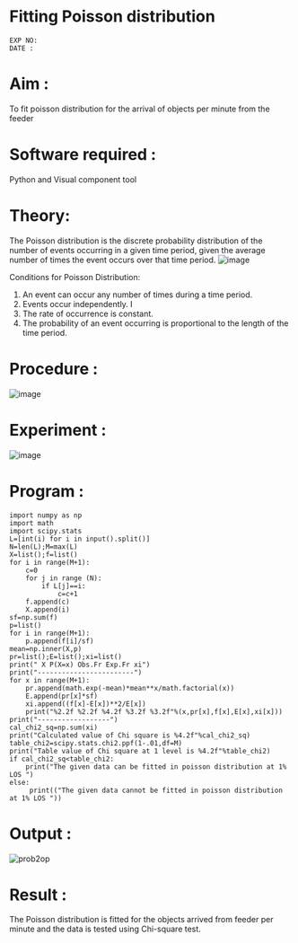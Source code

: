 # Fitting Poisson  distribution
```
EXP NO:
DATE :
```
# Aim : 
To fit poisson distribution for the arrival of objects per minute from the feeder
# Software required :  
Python and Visual component tool
# Theory:
The Poisson distribution is the discrete probability distribution of the number of events occurring in a given time period, given the average number of times the event occurs over that time period.
![image](https://user-images.githubusercontent.com/104613195/166248326-fd042076-8b0b-40c4-8b11-1d8e8fcb74db.png)

Conditions for Poisson Distribution:
1. An event can occur any number of times during a time period.
2. Events occur independently. I
3. The rate of occurrence is constant.
4. The probability of an event occurring is proportional to the length of the time period. 
 # Procedure :
![image](https://user-images.githubusercontent.com/104613195/166251988-d0c53205-6080-4f7b-ae4c-398178586637.png)
# Experiment :
![image](https://github.com/VARSHINI22009118/Poisson_distribution/assets/119401150/a542a1a3-173f-4c4d-8d3a-fba4879f6dad)

# Program :
```
import numpy as np
import math
import scipy.stats
L=[int(i) for i in input().split()]
N=len(L);M=max(L)
X=list();f=list()
for i in range(M+1):
    c=0
    for j in range (N):
        if L[j]==i:
            c=c+1
    f.append(c)
    X.append(i)
sf=np.sum(f)
p=list()
for i in range(M+1):
    p.append(f[i]/sf)
mean=np.inner(X,p)
pr=list();E=list();xi=list()
print(" X P(X=x) Obs.Fr Exp.Fr xi")
print("------------------------")
for x in range(M+1):
    pr.append(math.exp(-mean)*mean**x/math.factorial(x))
    E.append(pr[x]*sf)
    xi.append((f[x]-E[x])**2/E[x])
    print("%2.2f %2.2f %4.2f %3.2f %3.2f"%(x,pr[x],f[x],E[x],xi[x]))
print("------------------")
cal_chi2_sq=np.sum(xi)
print("Calculated value of Chi square is %4.2f"%cal_chi2_sq)
table_chi2=scipy.stats.chi2.ppf(1-.01,df=M)
print("Table value of Chi square at 1 level is %4.2f"%table_chi2)
if cal_chi2_sq<table_chi2:
    print("The given data can be fitted in poisson distribution at 1% LOS ")
else:
     print(("The given data cannot be fitted in poisson distribution at 1% LOS "))
```
#  Output : 
![prob2op](https://user-images.githubusercontent.com/119401150/230279642-f46da6e6-eb05-4577-a8b0-648b911997e3.png)
# Result :
The Poisson distribution is fitted for the objects arrived from feeder per minute and the data is tested using Chi-square test.

 
